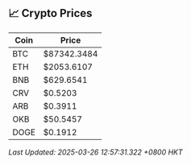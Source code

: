 ## 📈 Crypto Prices

| Coin | Price |
| ---- | ----- |
| BTC | $87342.3484 |
| ETH | $2053.6107 |
| BNB | $629.6541 |
| CRV | $0.5203 |
| ARB | $0.3911 |
| OKB | $50.5457 |
| DOGE | $0.1912 |

_Last Updated: 2025-03-26 12:57:31.322 +0800 HKT_